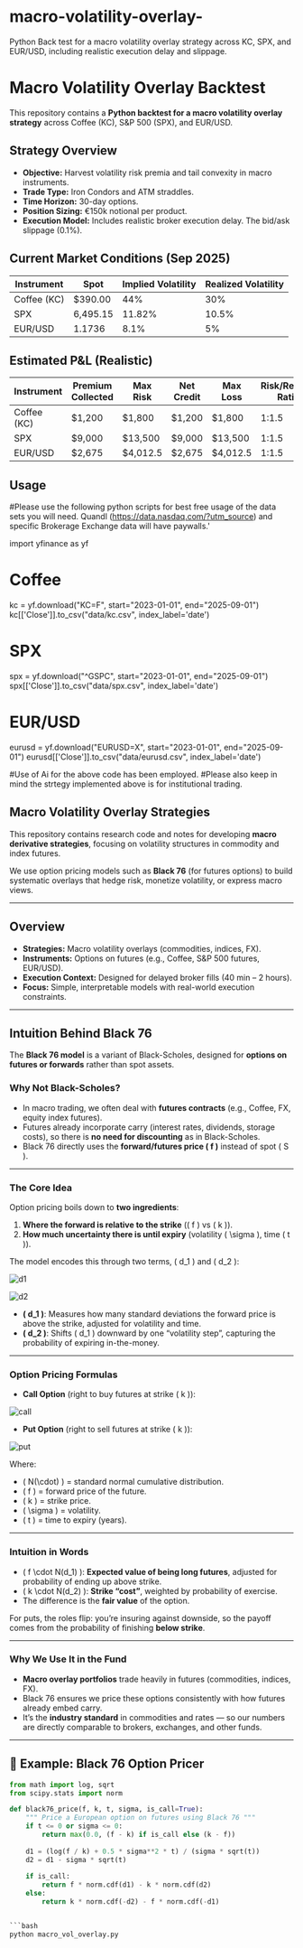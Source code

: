 # macro-volatility-overlay-
Python Back test for a macro volatility overlay strategy across KC, SPX, and EUR/USD, including realistic execution delay and slippage.
# Macro Volatility Overlay Backtest

This repository contains a **Python backtest for a macro volatility overlay strategy** across Coffee (KC), S&P 500 (SPX), and EUR/USD.

## Strategy Overview

- **Objective:** Harvest volatility risk premia and tail convexity in macro instruments.
- **Trade Type:** Iron Condors and ATM straddles.
- **Time Horizon:** 30-day options.
- **Position Sizing:** €150k notional per product.
- **Execution Model:** Includes realistic broker execution delay. The bid/ask slippage (0.1%).

## Current Market Conditions (Sep 2025)

| Instrument | Spot     | Implied Volatility | Realized Volatility |
|------------|----------|--------------------|---------------------|
| Coffee (KC)| $390.00  | 44%                | 30%                 |
| SPX        | 6,495.15 | 11.82%             | 10.5%               |
| EUR/USD    | 1.1736   | 8.1%               | 5%                  |

## Estimated P&L (Realistic)

| Instrument | Premium Collected | Max Risk | Net Credit | Max Loss | Risk/Reward Ratio |
|------------|-------------------|----------|------------|----------|-------------------|
| Coffee (KC)| $1,200            | $1,800   | $1,200     | $1,800   | 1:1.5             |
| SPX        | $9,000            | $13,500  | $9,000     | $13,500  | 1:1.5             |
| EUR/USD    | $2,675            | $4,012.5 | $2,675     | $4,012.5 | 1:1.5             |

## Usage

#Please use the following python scripts for best free usage of the data sets you will need. Quandl (https://data.nasdaq.com/?utm_source) and specific Brokerage Exchange data will have paywalls.'

import yfinance as yf

# Coffee
kc = yf.download("KC=F", start="2023-01-01", end="2025-09-01")
kc[['Close']].to_csv("data/kc.csv", index_label='date')

# SPX
spx = yf.download("^GSPC", start="2023-01-01", end="2025-09-01")
spx[['Close']].to_csv("data/spx.csv", index_label='date')

# EUR/USD
eurusd = yf.download("EURUSD=X", start="2023-01-01", end="2025-09-01")
eurusd[['Close']].to_csv("data/eurusd.csv", index_label='date')

#Use of Ai for the above code has been employed. 
#Please also keep in mind the strtegy implemented above is for institutional trading. 

## Macro Volatility Overlay Strategies

This repository contains research code and notes for developing **macro derivative strategies**, focusing on volatility structures in commodity and index futures.

We use option pricing models such as **Black 76** (for futures options) to build systematic overlays that hedge risk, monetize volatility, or express macro views.

---

## Overview

- **Strategies:** Macro volatility overlays (commodities, indices, FX).  
- **Instruments:** Options on futures (e.g., Coffee, S&P 500 futures, EUR/USD).  
- **Execution Context:** Designed for delayed broker fills (40 min – 2 hours).  
- **Focus:** Simple, interpretable models with real-world execution constraints.

---

##  Intuition Behind Black 76

The **Black 76 model** is a variant of Black-Scholes, designed for **options on futures or forwards** rather than spot assets.  

### Why Not Black-Scholes?  
- In macro trading, we often deal with **futures contracts** (e.g., Coffee, FX, equity index futures).  
- Futures already incorporate carry (interest rates, dividends, storage costs), so there is **no need for discounting** as in Black-Scholes.  
- Black 76 directly uses the **forward/futures price \( f \)** instead of spot \( S \).  

---

### The Core Idea  
Option pricing boils down to **two ingredients**:  
1. **Where the forward is relative to the strike** (\( f \) vs \( k \)).  
2. **How much uncertainty there is until expiry** (volatility \( \sigma \), time \( t \)).  

The model encodes this through two terms, \( d_1 \) and \( d_2 \):  

![d1](https://latex.codecogs.com/svg.latex?d_1%20=%20\frac{\ln\left(\tfrac{f}{k}\right)%20+%20\frac{1}{2}\sigma^2t}{\sigma\sqrt{t}})  

![d2](https://latex.codecogs.com/svg.latex?d_2%20=%20d_1%20-%20\sigma\sqrt{t})  

- **\( d_1 \)**: Measures how many standard deviations the forward price is above the strike, adjusted for volatility and time.  
- **\( d_2 \)**: Shifts \( d_1 \) downward by one “volatility step”, capturing the probability of expiring in-the-money.  

---

### Option Pricing Formulas  

- **Call Option** (right to buy futures at strike \( k \)):  

![call](https://latex.codecogs.com/svg.latex?C%20=%20f%20\cdot%20N(d_1)%20-%20k%20\cdot%20N(d_2))  

- **Put Option** (right to sell futures at strike \( k \)):  

![put](https://latex.codecogs.com/svg.latex?P%20=%20k%20\cdot%20N(-d_2)%20-%20f%20\cdot%20N(-d_1))  

Where:  
- \( N(\cdot) \) = standard normal cumulative distribution.  
- \( f \) = forward price of the future.  
- \( k \) = strike price.  
- \( \sigma \) = volatility.  
- \( t \) = time to expiry (years).  

---

### Intuition in Words  
- \( f \cdot N(d_1) \): **Expected value of being long futures**, adjusted for probability of ending up above strike.  
- \( k \cdot N(d_2) \): **Strike “cost”**, weighted by probability of exercise.  
- The difference is the **fair value** of the option.  

For puts, the roles flip: you’re insuring against downside, so the payoff comes from the probability of finishing **below strike**.  

---

### Why We Use It in the Fund  
- **Macro overlay portfolios** trade heavily in futures (commodities, indices, FX).  
- Black 76 ensures we price these options consistently with how futures already embed carry.  
- It’s the **industry standard** in commodities and rates — so our numbers are directly comparable to brokers, exchanges, and other funds.  

---

## 🧮 Example: Black 76 Option Pricer

```python
from math import log, sqrt
from scipy.stats import norm

def black76_price(f, k, t, sigma, is_call=True):
    """ Price a European option on futures using Black 76 """
    if t <= 0 or sigma <= 0:
        return max(0.0, (f - k) if is_call else (k - f))
    
    d1 = (log(f / k) + 0.5 * sigma**2 * t) / (sigma * sqrt(t))
    d2 = d1 - sigma * sqrt(t)
    
    if is_call:
        return f * norm.cdf(d1) - k * norm.cdf(d2)
    else:
        return k * norm.cdf(-d2) - f * norm.cdf(-d1)


```bash
python macro_vol_overlay.py
